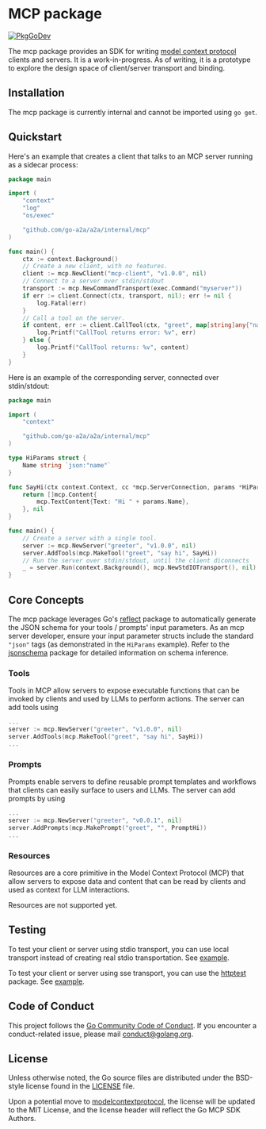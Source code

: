 # MCP package

[![PkgGoDev](https://pkg.go.dev/badge/golang.org/x/tools)](https://pkg.go.dev/golang.org/x/tools/internal/mcp)

The mcp package provides an SDK for writing [model context protocol](https://modelcontextprotocol.io/introduction)
clients and servers. It is a work-in-progress. As of writing, it is a prototype
to explore the design space of client/server transport and binding.

## Installation

The mcp package is currently internal and cannot be imported using `go get`.

## Quickstart

Here's an example that creates a client that talks to an MCP server running
as a sidecar process:

```go
package main

import (
	"context"
	"log"
	"os/exec"

	"github.com/go-a2a/a2a/internal/mcp"
)

func main() {
	ctx := context.Background()
	// Create a new client, with no features.
	client := mcp.NewClient("mcp-client", "v1.0.0", nil)
	// Connect to a server over stdin/stdout
	transport := mcp.NewCommandTransport(exec.Command("myserver"))
	if err := client.Connect(ctx, transport, nil); err != nil {
		log.Fatal(err)
	}
	// Call a tool on the server.
	if content, err := client.CallTool(ctx, "greet", map[string]any{"name": "you"}); err != nil {
		log.Printf("CallTool returns error: %v", err)
	} else {
		log.Printf("CallTool returns: %v", content)
	}
}
```

Here is an example of the corresponding server, connected over stdin/stdout:

```go
package main

import (
	"context"

	"github.com/go-a2a/a2a/internal/mcp"
)

type HiParams struct {
	Name string `json:"name"`
}

func SayHi(ctx context.Context, cc *mcp.ServerConnection, params *HiParams) ([]mcp.Content, error) {
	return []mcp.Content{
		mcp.TextContent{Text: "Hi " + params.Name},
	}, nil
}

func main() {
	// Create a server with a single tool.
	server := mcp.NewServer("greeter", "v1.0.0", nil)
	server.AddTools(mcp.MakeTool("greet", "say hi", SayHi))
	// Run the server over stdin/stdout, until the client diconnects
	_ = server.Run(context.Background(), mcp.NewStdIOTransport(), nil)
}
```

## Core Concepts

The mcp package leverages Go's [reflect](https://pkg.go.dev/reflect) package to
automatically generate the JSON schema for your tools / prompts' input
parameters. As an mcp server developer, ensure your input parameter structs
include the standard `"json"` tags (as demonstrated in the `HiParams` example).
Refer to the [jsonschema](https://www.google.com/search?q=internal/jsonschema/infer.go)
package for detailed information on schema inference.

### Tools

Tools in MCP allow servers to expose executable functions that can be invoked by clients and used by LLMs to perform actions. The server can add tools using

```go
...
server := mcp.NewServer("greeter", "v1.0.0", nil)
server.AddTools(mcp.MakeTool("greet", "say hi", SayHi))
...
```

### Prompts

Prompts enable servers to define reusable prompt templates and workflows that clients can easily surface to users and LLMs. The server can add prompts by using

```go
...
server := mcp.NewServer("greeter", "v0.0.1", nil)
server.AddPrompts(mcp.MakePrompt("greet", "", PromptHi))
...
```

### Resources

Resources are a core primitive in the Model Context Protocol (MCP) that allow servers to expose data and content that can be read by clients and used as context for LLM interactions.

<!--TODO(rfindley): Add code example for resources.-->

Resources are not supported yet.

## Testing

To test your client or server using stdio transport, you can use local
transport instead of creating real stdio transportation. See [example](server_example_test.go).

To test your client or server using sse transport, you can use the [httptest](https://pkg.go.dev/net/http/httptest)
package. See [example](sse_example_test.go).

## Code of Conduct

This project follows the [Go Community Code of Conduct](https://go.dev/conduct).
If you encounter a conduct-related issue, please mail conduct@golang.org.

## License

Unless otherwise noted, the Go source files are distributed under the BSD-style license found in the [LICENSE](../../LICENSE) file.

Upon a potential move to [modelcontextprotocol](https://github.com/modelcontextprotocol), the license will be updated to the MIT License, and the license header will reflect the Go MCP SDK Authors.
